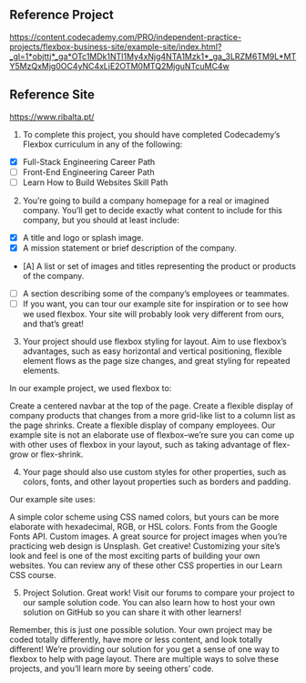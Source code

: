 ## Reference Project
https://content.codecademy.com/PRO/independent-practice-projects/flexbox-business-site/example-site/index.html?_gl=1*objttj*_ga*OTc1MDk1NTI1My4xNjg4NTA1Mzk1*_ga_3LRZM6TM9L*MTY5MzQxMjg0OC4yNC4xLjE2OTM0MTQ2MjguNTcuMC4w

## Reference Site
https://www.ribalta.pt/

1. To complete this project, you should have completed Codecademy’s Flexbox curriculum in any of the following:

- [x] Full-Stack Engineering Career Path
- [ ] Front-End Engineering Career Path
- [ ] Learn How to Build Websites Skill Path
  
2. You’re going to build a company homepage for a real or imagined company. You’ll get to decide exactly what content to include for this company, but you should at least include:
  
- [x] A title and logo or splash image.
- [x] A mission statement or brief description of the company.
- [A] A list or set of images and titles representing the product or products of the company.
- [ ] A section describing some of the company’s employees or teammates.
- [ ] If you want, you can tour our example site for inspiration or to see how we used flexbox. Your site will probably look very different from ours, and that’s great!

3. Your project should use flexbox styling for layout. Aim to use flexbox’s advantages, such as easy horizontal and vertical positioning, flexible element flows as the page size changes, and great styling for repeated elements.
  
  In our example project, we used flexbox to:
  
  Create a centered navbar at the top of the page.
  Create a flexible display of company products that changes from a more grid-like list to a column list as the page shrinks.
  Create a flexible display of company employees.
  Our example site is not an elaborate use of flexbox–we’re sure you can come up with other uses of flexbox in your layout, such as taking advantage of flex-grow or flex-shrink.

4. Your page should also use custom styles for other properties, such as colors, fonts, and other layout properties such as borders and padding.

  Our example site uses:
  
  A simple color scheme using CSS named colors, but yours can be more elaborate with hexadecimal, RGB, or HSL colors.
  Fonts from the Google Fonts API.
  Custom images. A great source for project images when you’re practicing web design is Unsplash.
  Get creative! Customizing your site’s look and feel is one of the most exciting parts of building your own websites. You can review any of these other CSS properties in our Learn CSS course.


5. Project Solution. Great work! Visit our forums to compare your project to our sample solution code. You can also learn how to host your own solution on GitHub so you can share it with other learners!

  Remember, this is just one possible solution. Your own project may be coded totally differently, have more or less content, and look totally different! We’re providing our solution for you get a sense of one way to flexbox to help with page layout. There are multiple ways to solve these projects, and you’ll learn more by seeing others’ code.
